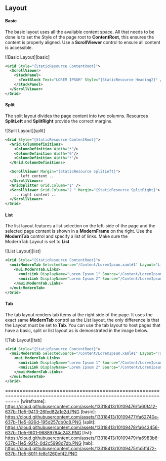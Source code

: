 ## Layout

#### Basic 
The basic layout uses all the available content space. All that needs to be done is to set the Style of the page root to **ContentRoot**, this ensures the content is properly aligned. Use a **ScrollViewer** control to ensure all content is accessible.

![Basic Layout][basic]
```XML
<Grid Style="{StaticResource ContentRoot}">
  <ScrollViewer>
    <StackPanel>
      <TextBlock Text="LOREM IPSUM" Style="{StaticResource Heading2}" />
    </StackPanel>
  </ScrollViewer>
</Grid>
```

#### Split

The split layout divides the page content into two columns. Resources **SplitLeft** and **SplitRight** provide the correct margins.

![Split Layout][split]
```XML
<Grid Style="{StaticResource ContentRoot}">
  <Grid.ColumnDefinitions>
    <ColumnDefinition Width="*"/>
    <ColumnDefinition Width="6"/>
    <ColumnDefinition Width="*"/>
  </Grid.ColumnDefinitions>

  <ScrollViewer Margin="{StaticResource SplitLeft}">
    .. left content ..
  </ScrollViewer>
  <GridSplitter Grid.Column="1" />
  <ScrollViewer Grid.Column="2 " Margin="{StaticResource SplitRight}">
    .. right content ..
  </ScrollViewer>
</Grid>
```

#### List

The list layout features a list selection on the left-side of the page and the selected page content is shown in a **ModernFrame** on the right. Use the **ModernTab** control and specify a list of links. Make sure the ModernTab.Layout is set to **List**.

![List Layout][list]
```XML
<Grid Style="{StaticResource ContentRoot}">
  <mui:ModernTab SelectedSource="/Content/LoremIpsum.xaml#1" Layout="List">
    <mui:ModernTab.Links>
      <mui:Link DisplayName="Lorem Ipsum 1" Source="/Content/LoremIpsum.xaml#1" />
      <mui:Link DisplayName="Lorem Ipsum 2" Source="/Content/LoremIpsum.xaml#2" />
    </mui:ModernTab.Links>
  </mui:ModernTab>
</Grid>
```

#### Tab
The tab layout renders tab items at the right side of the page. It uses the exact same **ModernTab** control as the List layout, the only difference is that the Layout must be set to **Tab**. You can use the tab layout to host pages that have a basic, split or list layout as is demonstrated in the image below.

![Tab Layout][tab]
```XML
<Grid Style="{StaticResource ContentRoot}">
  <mui:ModernTab SelectedSource="/Content/LoremIpsum.xaml#1" Layout="Tab">
    <mui:ModernTab.Links>
      <mui:Link DisplayName="Lorem Ipsum 1" Source="/Content/LoremIpsum.xaml#1" />
      <mui:Link DisplayName="Lorem Ipsum 2" Source="/Content/LoremIpsum.xaml#2" />
    </mui:ModernTab.Links>
  </mui:ModernTab>
</Grid>
```


=================================================================================================================
[wireframe]: https://cloud.githubusercontent.com/assets/13318413/10109476/fa60f412-637b-11e5-9413-26fed82a1e2d.PNG
[basic]: https://cloud.githubusercontent.com/assets/13318413/10109477/fa62740e-637b-11e5-826d-195d257db0c8.PNG
[split]: https://cloud.githubusercontent.com/assets/13318413/10109478/fa643456-637b-11e5-9f01-96889784c243.PNG
[list]: https://cloud.githubusercontent.com/assets/13318413/10109479/fa6983b6-637b-11e5-92f2-0d2c5998d7db.PNG
[tab]: https://cloud.githubusercontent.com/assets/13318413/10109475/fa5ff472-637b-11e5-801f-fe8c1260ef42.PNG
